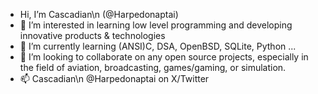 - Hi, I’m Cascadian\n (@Harpedonaptai)
- 👀 I’m interested in learning low level programming and developing innovative products & technologies
- 🌱 I’m currently learning (ANSI)C, DSA, OpenBSD, SQLite, Python ...
- 💞️ I’m looking to collaborate on any open source projects, especially in the field of aviation, broadcasting, games/gaming, or simulation.
- 📫 Cascadian\n @Harpedonaptai on X/Twitter

<!---
Harpedonaptai/Harpedonaptai is a ✨ special ✨ repository because its `README.md` (this file) appears on your GitHub profile.
You can click the Preview link to take a look at your changes.
--->
